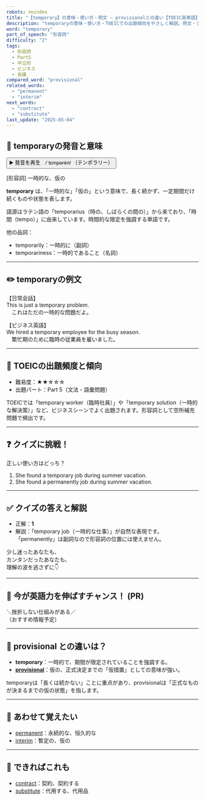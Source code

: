 ```yaml
---
robots: noindex
title: "【temporary】の意味・使い方・例文 ― provisionalとの違い【TOEIC英単語】"
description: "temporaryの意味・使い方・TOEICでの出題傾向をやさしく解説。例文・クイズ付きでprovisionalとの違いもわかりやすく学べます。"
word: "temporary"
part_of_speech: "形容詞"
difficulty: "2"
tags:
  - 形容詞
  - Part5
  - 中立的
  - ビジネス
  - 会議
compared_word: "provisional"
related_words:
  - "permanent"
  - "interim"
next_words:
  - "contract"
  - "substitute"
last_update: "2025-05-04"
---
```


## 🔰 temporaryの発音と意味

<button class="play-audio" onclick="playTTS('temporary')">
  <span class="play-audio-main">
    ▶️ 発音を再生　/ˈtɛmpərèri/
  </span>
  <span class="play-audio-sub">
    （テンポラリー）
  </span>
</button>

[形容詞] 一時的な、仮の

**temporary** は、「一時的な」「仮の」という意味で、長く続かず、一定期間だけ続くものや状態を表します。

語源はラテン語の「temporarius（時の、しばらくの間の）」から来ており、「時間（tempo）」に由来しています。時間的な限定を強調する単語です。

他の品詞：  
- temporarily：一時的に（副詞）
- temporariness：一時的であること（名詞）

---

## ✏️ temporaryの例文

【日常会話】  
This is just a temporary problem.  
　これはただの一時的な問題だよ。

【ビジネス英語】  
We hired a temporary employee for the busy season.  
　繁忙期のために臨時の従業員を雇いました。

---

## 🎯 TOEICの出題頻度と傾向

- 難易度：★★☆☆☆
- 出題パート：Part 5（文法・語彙問題）

TOEICでは「temporary worker（臨時社員）」や「temporary solution（一時的な解決策）」など、ビジネスシーンでよく出題されます。形容詞として空所補充問題で頻出です。

---

## ❓ クイズに挑戦！

正しい使い方はどっち？

1. She found a temporary job during summer vacation.  
2. She found a permanently job during summer vacation.

---

## ✅ クイズの答えと解説

- 正解：**1**
- 解説：「temporary job（一時的な仕事）」が自然な表現です。「permanently」は副詞なので形容詞の位置には使えません。

少し迷ったあなたも、  
カンタンだったあなたも、  
理解の波を逃さずに👇️

---

## 🚀 今が英語力を伸ばすチャンス！ (PR)

<div class="info-center">
＼挫折しない仕組みがある／<br>  
（おすすめ情報予定）
</div>

---

## 🤔  provisional との違いは？

- **temporary**：一時的で、期間が限定されていることを強調する。
- **[provisional](/word/provisional/)**：仮の、正式決定までの「仮措置」としての意味が強い。

temporaryは「長くは続かない」ことに重点があり、provisionalは「正式なものが決まるまでの仮の状態」を指します。

---

## 🧩 あわせて覚えたい

- [permanent](/word/permanent/)：永続的な、恒久的な
- [interim](/word/interim/)：暫定の、仮の

---

## 📖 できればこれも

- [contract](/word/contract/)：契約、契約する
- [substitute](/word/substitute/)：代用する、代用品

<!-- cvid: aid14_bid35 -->
